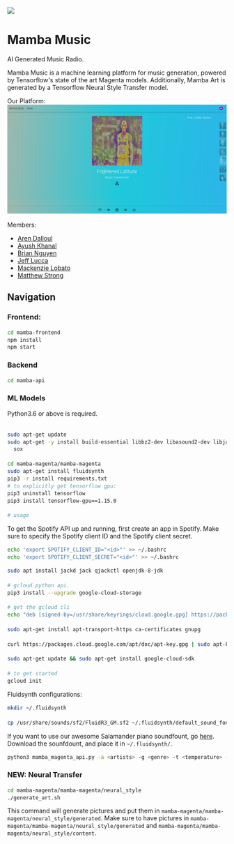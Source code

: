 ![](https://github.com/CUBigDataClass/Mamba-Music/workflows/Python%20application/badge.svg)

# Mamba Music

AI Generated Music Radio.

Mamba Music is a machine learning platform for music generation, powered by Tensorflow's state of the art Magenta models. 
Additionally, Mamba Art is generated by a Tensorflow Neural Style Transfer model.

Our Platform:
![alt text](img/example.png "Our Platform")

Members:

- [Aren Dalloul](https://github.com/adalloul0928)
- [Ayush Khanal](https://github.com/jptboy)
- [Brian Nguyen](https://github.com/BrianNguyen214)
- [Jeff Lucca](https://github.com/lucca)
- [Mackenzie Lobato](https://github.com/mackenzielobato)
- [Matthew Strong](https://github.com/peasant98)

## Navigation

### Frontend:

```sh
cd mamba-frontend
npm install
npm start
```

### Backend

```sh
cd mamba-api
```

### ML Models

Python3.6 or above is required.

```sh

sudo apt-get update
sudo apt-get -y install build-essential libbz2-dev libasound2-dev libjack-dev libav-tools \
  sox
  
cd mamba-magenta/mamba-magenta
sudo apt-get install fluidsynth
pip3 -r install requirements.txt
# to explicitly get tensorflow gpu:
pip3 uninstall tensorflow
pip3 install tensorflow-gpu==1.15.0

# usage
```

To get the Spotify API up and running, first create an app in Spotify.
Make sure to specify the Spotify client ID and the Spotify client secret.

```sh
echo 'export SPOTIFY_CLIENT_ID="<id>"' >> ~/.bashrc
echo 'export SPOTIFY_CLIENT_SECRET="<id>"' >> ~/.bashrc
```

```sh
sudo apt install jackd jack qjackctl openjdk-8-jdk

# gcloud python api.
pip3 install --upgrade google-cloud-storage

# get the gcloud cli
echo "deb [signed-by=/usr/share/keyrings/cloud.google.gpg] https://packages.cloud.google.com/apt cloud-sdk main" | sudo tee -a /etc/apt/sources.list.d/google-cloud-sdk.list

sudo apt-get install apt-transport-https ca-certificates gnupg

curl https://packages.cloud.google.com/apt/doc/apt-key.gpg | sudo apt-key --keyring /usr/share/keyrings/cloud.google.gpg add -

sudo apt-get update && sudo apt-get install google-cloud-sdk

# to get started
gcloud init

```

Fluidsynth configurations:

```sh
mkdir ~/.fluidsynth

cp /usr/share/sounds/sf2/FluidR3_GM.sf2 ~/.fluidsynth/default_sound_font.sf2
```

If you want to use our awesome Salamander piano soundfount, go [here](https://musescore.org/en/node/240261). Download the sounfdount, and place it in
`~/.fluidsynth/`.

```sh
python3 mamba_magenta_api.py -a <artists> -g <genre> -t <temperature> -l <length> -n <numgenerations>


```

### NEW: Neural Transfer

```sh
cd mamba-magenta/mamba-magenta/neural_style
./generate_art.sh

```

This command will generate pictures and put them in `mamba-magenta/mamba-magenta/neural_style/generated`.
Make sure to have pictures in `mamba-magenta/mamba-magenta/neural_style/generated` and `mamba-magenta/mamba-magenta/neural_style/content`.
